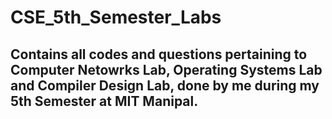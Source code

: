 # CSE_5th_Semester_Labs

## Contains all codes and questions pertaining to Computer Netowrks Lab, Operating Systems Lab and Compiler Design Lab, done by me during my 5th Semester at MIT Manipal.
